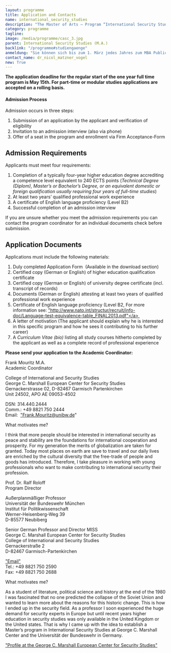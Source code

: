 ```yaml
---
layout: programme
title: Application and Contacts
name: international_security_studies
description: "The Master of Arts – Program “International Security Studies” (MISS) is a unique post-graduate program for security professionals offered jointly by the Universität der Bundeswehr München (UniBwM) and the George C. Marshall European Center for Security Studies (GCMC)."
category: programme
tagline: 
image: /media/programme/casc_3.jpg
parent: International Security Studies (M.A.)
backlink: "/programme#studiengaenge"
anmeldung: "Sie können sich bis zum 1. März jedes Jahres zum MBA Public Management anmelden, der Studiengang beginnt im April jedes Jahres."
contact_name: dr_nicol_matzner_vogel
new: True
---
```



**The application deadline for the regular start of the one year full time program is May 15th. For part-time or modular studies applications are accepted on a rolling basis.**

#### Admission Process

Admission occurs in three steps:

1. Submission of an application by the applicant and verification of eligibility
2. Invitation to an admission interview (also via phone)
3. Offer of a seat in the program and enrollment via Firm Acceptance-Form

## Admission Requirements

Applicants must meet four requirements:

1. Completion of a typically four-year higher education degree accrediting a competence level equivalent to 240 ECTS points (*Technical Degree (Diplom), Master’s or Bachelor’s Degree, or an equivalent domestic or foreign qualification usually requiring four years of full-time studies*)
2. At least two years’ qualified professional work experience
3. A certificate of English language proficiency (Level B2)
4. Successful completion of an admission interview

If you are unsure whether you meet the admission requirements you can contact the program coordinator for an individual documents check before submission. 

## Application Documents

Applications must include the following materials:

1. Duly completed Application Form  (Available in the download section)
2. Certified copy (German or English) of higher education qualification certificate
3. Certified copy (German or English) of university degree certificate (incl. transcript of records)
4. Documents (German or English) attesting at least two years of qualified professional work experience
5. Certificate of English language proficiency (Level B2, For more information see: <a href="http://www.nato.int/structur/recruit/info-doc/Language-test-equivalence-table_FINAL2013.pdf">"http://www.nato.int/structur/recruit/info-doc/Language-test-equivalence-table_FINAL2013.pdf"</a> 
6. A letter of motivation (The applicant should explain why he is interested in this specific program and how he sees it contributing to his further career)
7. A *Curriculum Vitae (bio)* listing all study courses hitherto completed by the applicant as well as a complete record of professional experience

**Please send your application to the Academic Coordinator:**

Frank Mouritz M.A. <br>
Academic Coordinator <br>

College of International and Security Studies <br>
George C. Marshall European Center for Security Studies <br>
Gernackerstrasse 02, D-82467 Garmisch Partenkirchen <br>
Unit 24502, APO AE 09053-4502 <br>

DSN: 314.440.2444 <br>
Comm.: +49 8821 750 2444 <br>
Email:  <a href="mailto:Frank.Mouritz@unibw.de">"Frank.Mouritz@unibw.de"</a> <br>

What motivates me?

I think that more people should be interested in international security as peace and stability are the foundations for international cooperation and prosperity. For my generation the merits of globalization are taken for granted. Today most places on earth are save to travel and our daily lives are enriched by the cultural diversity that the free-trade of people and goods has introduced. Therefore, I take pleasure in working with young professionals who want to make contributing to international security their profession. 

Prof. Dr. Ralf Roloff <br>
Program Director <br> 


Außerplanmäßiger Professor  <br>
Universität der Bundeswehr München  <br>
Institut für Politikwissenschaft  <br>
Werner-Heisenberg-Weg 39  <br>
D-85577 Neubiberg <br>

Senior German Professor and Director MISS  <br>
George C. Marshall European Center for Security Studies  <br>
College of International and Security Studies  <br>
Gernackerstraße 2  <br>
D-82467 Garmisch-Partenkirchen <br>

<a href="mailto:ralf.roloff@marshallcenter.org">"Email"</a>  <br>
Tel.: +49 8821 750 2590  <br>
Fax: +49 8821 750 2688 <br>

What motivates me?

As a student of literature, political science and history at the end of the 1980 I was fascinated that no one predicted the collapse of the Soviet Union and wanted to learn more about the reasons for this historic change. This is how I ended up in the security field. As a professor I soon experienced the huge demand for security experts in Europe but until recent years higher education in security studies was only available in the United Kingdom or the United states. That is why I came up with the idea to establish a Master’s program in International Security Studies at George C. Marshall Center and the Universität der Bundeswehr in Germany.

<a href="http://www.marshallcenter.org/MCPUBLICWEB/en/nav-itemid-fix-bios-en/107-cat-bios-faculty-en/69-art-bio-roloff-en.html">"Profile at the George C. Marshall European Center for Security Studies" </a>







